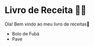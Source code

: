 # Livro de Receita :man_cook:

Ola! Bem vindo ao meu livro de receitas:wave:

- Bolo de Fubá
- Pave
